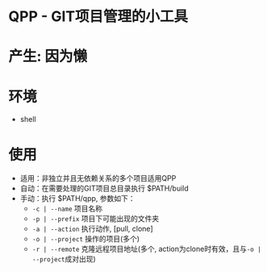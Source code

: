 # QPP - GIT项目管理的小工具

# 产生: 因为懒

# 环境
  - shell

# 使用
  - 适用：非独立并且无依赖关系的多个项目适用QPP
  - 自动：在需要处理的GIT项目总目录执行 $PATH/build
  - 手动：执行 $PATH/qpp, 参数如下：
    * `-c | --name` 项目名称  
    * `-p | --prefix` 项目下可能出现的文件夹
    * `-a | --action` 执行动作, [pull, clone]
    * `-o | --project` 操作的项目(多个)  
    * `-r | --remote` 克隆远程项目地址(多个, action为clone时有效，且与`-o | --project`成对出现)
